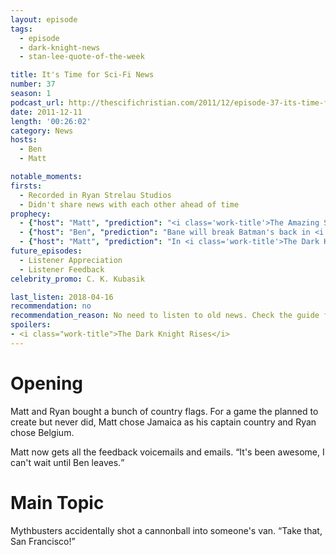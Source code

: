 ```yaml
---
layout: episode
tags:
  - episode
  - dark-knight-news
  - stan-lee-quote-of-the-week

title: It's Time for Sci-Fi News
number: 37
season: 1
podcast_url: http://thescifichristian.com/2011/12/episode-37-its-time-for-sci-fi-news/
date: 2011-12-11
length: '00:26:02'
category: News
hosts:
  - Ben
  - Matt

notable_moments:
firsts: 
  - Recorded in Ryan Strelau Studios
  - Didn't share news with each other ahead of time
prophecy: 
  - {"host": "Matt", "prediction": "<i class='work-title'>The Amazing Spider-Man</i> is marketed as the untold story, will not be anything different (more like, 'the told story')", "veracity": true, "comments": ""}
  - {"host": "Ben", "prediction": "Bane will break Batman's back in <i class='work-title'>The Dark Knight Rises</i>", "veracity": true, "comments": ""}
  - {"host": "Matt", "prediction": "In <i class='work-title'>The Dark Knight Rises</i>, Bane will break Batman's back soon after the events of <i class='work-title'>The Dark Knight</i>, then the movie will skip forward 8 years to when he is healed.", "veracity": false, "comments": ""}
future_episodes: 
  - Listener Appreciation 
  - Listener Feedback
celebrity_promo: C. K. Kubasik

last_listen: 2018-04-16
recommendation: no
recommendation_reason: No need to listen to old news. Check the guide for what's interesting in hindsight.
spoilers:
- <i class="work-title">The Dark Knight Rises</i>
---
```

# Opening
Matt and Ryan bought a bunch of country flags. For a game the planned to create but never did, Matt chose Jamaica as his captain country and Ryan chose Belgium. 

<div class="quote">
  <span class="quote-context is-size-6">Matt now gets all the feedback voicemails and emails.</span>
  <q class="matt">It's been awesome, I can't wait until Ben leaves.</q>
</div>



# Main Topic
<div class="quote">
  <span class="quote-context is-size-6">Mythbusters accidentally shot a cannonball into someone's van. </span>
  <q class="ben">Take that, San Francisco!</q>
</div>